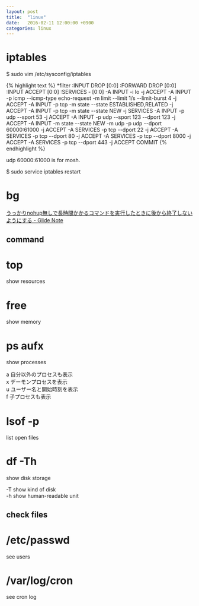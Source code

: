 ```yaml
---
layout: post
title:  "linux"
date:   2016-02-11 12:00:00 +0900
categories: linux
---
```


# iptables

$ sudo vim /etc/sysconfig/iptables

{% highlight text %}
*filter
:INPUT DROP [0:0]
:FORWARD DROP [0:0]
:INPUT ACCEPT [0:0]
:SERVICES - [0:0]
-A INPUT -i lo -j ACCEPT
-A INPUT -p icmp --icmp-type echo-request -m limit --limit 1/s --limit-burst 4 -j ACCEPT
-A INPUT -p tcp -m state --state ESTABLISHED,RELATED -j ACCEPT
-A INPUT -p tcp -m state --state NEW -j SERVICES
-A INPUT -p udp --sport 53 -j ACCEPT
-A INPUT -p udp --sport 123 --dport 123 -j ACCEPT
-A INPUT -m state --state NEW -m udp -p udp --dport 60000:61000 -j ACCEPT
-A SERVICES -p tcp --dport 22 -j ACCEPT
-A SERVICES -p tcp --dport 80 -j ACCEPT
-A SERVICES -p tcp --dport 8000 -j ACCEPT
-A SERVICES -p tcp --dport 443 -j ACCEPT
COMMIT
{% endhighlight %}


udp 60000:61000 is for mosh.  

$ sudo service iptables restart

# bg

[うっかりnohup無しで長時間かかるコマンドを実行したときに後から終了しないようにする - Glide Note](http://blog.glidenote.com/blog/2013/09/26/bg-and-disown/)

## command

# top

show resources

# free

show memory

# ps aufx

show processes

a 自分以外のプロセスも表示  
x デーモンプロセスを表示  
u ユーザー名と開始時刻を表示  
f 子プロセスも表示  

# lsof -p <pid>

list open files

# df -Th

show disk storage

-T show kind of disk  
-h show human-readable unit  


## check files

# /etc/passwd

see users

# /var/log/cron

see cron log

